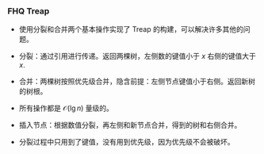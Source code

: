 ### FHQ Treap

- 使用分裂和合并两个基本操作实现了 Treap 的构建，可以解决许多其他的问题。

- 分裂：通过引用进行传递。返回两棵树，左侧数的键值小于 $x$ 右侧的键值大于 $x$.

- 合并：两棵树按照优先级合并，隐含前提：左侧节点键值小于右侧。返回新树的树根。

- 所有操作都是 $\mathcal{O}(\lg n)$ 量级的。

- 插入节点：根据数值分裂，再左侧和新节点合并，得到的树和右侧合并。

- 分裂过程中只用到了键值，没有用到优先级，因为优先级不会被破坏。